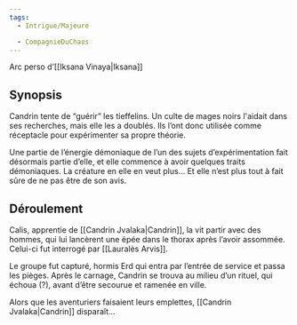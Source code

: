 ```yaml
---
tags:
  - Intrigue/Majeure

  - CompagnieDuChaos
---
```


Arc perso d’[[Iksana Vinaya|Iksana]]

## Synopsis
Candrin tente de “guérir” les tieffelins. Un culte de mages noirs l'aidait dans ses recherches, mais elle les a doublés. Ils l’ont donc utilisée comme réceptacle pour expérimenter sa propre théorie.

Une partie de l’énergie démoniaque de l’un des sujets d’expérimentation fait désormais partie d’elle, et elle commence à avoir quelques traits démoniaques. La créature en elle en veut plus… Et elle n’est plus tout à fait sûre de ne pas être de son avis.

## Déroulement

Calis, apprentie de [[Candrin Jvalaka|Candrin]], la vit partir avec des hommes, qui lui lancèrent une épée dans le thorax après l’avoir assommée.
Celui-ci fut interrogé par [[Lauralès Arvis]].

Le groupe fut capturé, hormis Erd qui entra par l’entrée de service et passa les pièges.
Après le carnage, Candrin se trouva au milieu d’un rituel, qui échoua (?), avant d’être secourue et ramenée en ville.

Alors que les aventuriers faisaient leurs emplettes, [[Candrin Jvalaka|Candrin]] disparaît...